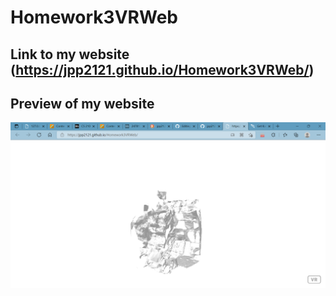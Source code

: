 # Homework3VRWeb
## Link to my website (https://jpp2121.github.io/Homework3VRWeb/)

## Preview of my website
![issue tab](preview.png)
